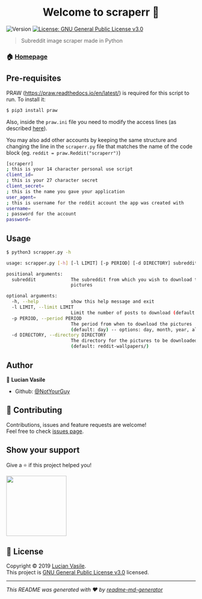 <h1 align="center">Welcome to scraperr 👋</h1>
<p>
  <img alt="Version" src="https://img.shields.io/badge/version-1.0-blue.svg?cacheSeconds=2592000" />
  <a href="https://github.com/NotYourGuy/scraperr/blob/master/LICENSE" target="_blank">
    <img alt="License: GNU General Public License v3.0" src="https://img.shields.io/badge/License-GNU General Public License v3.0-yellow.svg" />
  </a>
</p>

> Subreddit image scraper made in Python

### 🏠 [Homepage](https://git.io/Jeun2)

## Pre-requisites
PRAW (https://praw.readthedocs.io/en/latest/) is required for this script to run. To install it:
```sh 
$ pip3 install praw
```
Also, inside the ```praw.ini``` file you need to modify the access lines (as described [here](http://www.storybench.org/how-to-scrape-reddit-with-python/)). 

You may also add other accounts by keeping the same structure and changing the line in the ```scraperr.py``` file that matches the name of the code block (eg. ```reddit = praw.Reddit("scraperr")```)

```sh
[scraperr]
; this is your 14 character personal use script
client_id= 
; this is your 27 character secret
client_secret= 
; this is the name you gave your application
user_agent= 
; this is username for the reddit account the app was created with
username=  
; password for the account
password=
```

## Usage

```sh
$ python3 scrapper.py -h

usage: scrapper.py [-h] [-l LIMIT] [-p PERIOD] [-d DIRECTORY] subreddit

positional arguments:
  subreddit             The subreddit from which you wish to download the
                        pictures

optional arguments:
  -h, --help            show this help message and exit
  -l LIMIT, --limit LIMIT
                        Limit the number of posts to download (default: 10)
  -p PERIOD, --period PERIOD
                        The period from when to download the pictures
                        (default: day) -- options: day, month, year, all
  -d DIRECTORY, --directory DIRECTORY
                        The directory for the pictures to be downloaded into
                        (default: reddit-wallpapers/)
```

## Author

👤 **Lucian Vasile**

* Github: [@NotYourGuy](https://github.com/NotYourGuy)

## 🤝 Contributing

Contributions, issues and feature requests are welcome!<br />Feel free to check [issues page](https://github.com/NotYourGuy/scraperr/issues).

## Show your support

Give a ⭐️ if this project helped you!

<a href="https://www.patreon.com/NotYourGuy">
  <img src="https://c5.patreon.com/external/logo/become_a_patron_button@2x.png" width="160">
</a>

## 📝 License

Copyright © 2019 [Lucian Vasile](https://github.com/NotYourGuy).<br />
This project is [GNU General Public License v3.0](https://github.com/NotYourGuy/scraperr/blob/master/LICENSE) licensed.

***
_This README was generated with ❤️ by [readme-md-generator](https://github.com/kefranabg/readme-md-generator)_
